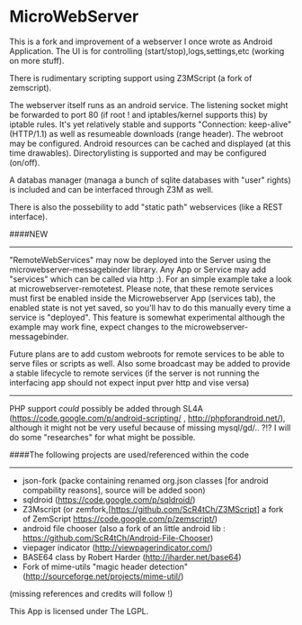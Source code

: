 MicroWebServer
==============
This is a fork and improvement of a webserver I once wrote as Android Application.
The UI is for controlling (start/stop),logs,settings,etc (working on more stuff).

There is rudimentary scripting support using Z3MScript (a fork of zemscript).

The webserver itself runs as an android service. The listening socket might be forwarded to port 80 (if root ! and iptables/kernel supports this) by iptable rules.
It's yet relatively stable and supports "Connection: keep-alive" (HTTP/1.1) as well as resumeable downloads (range header).
The webroot may be configured.
Android resources can be cached and displayed (at this time drawables). Directorylisting is supported and may
be configured (on/off).

A databas manager (managa a bunch of sqlite databases with "user" rights) is included and can be interfaced through Z3M as well.

There is also the possebility to add "static path" webservices (like a REST interface).

####NEW
***
"RemoteWebServices" may now be deployed into the Server using the microwebserver-messagebinder library. Any App or Service may add "services" which can be called via http :).
For an simple example take a look at microwebserver-remotetest. Please note, that these remote services must first be enabled inside the Microwebserver App (services tab),
the enabled state is not yet saved, so you'll hav to do this manually every time a service is "deployed".
This feature is somewhat experimental although the example may work fine, expect changes to the microwebserver-messagebinder.

Future plans are to add custom webroots for remote services to be able to serve files or scripts as well. Also some broadcast may be added to provide a stable lifecycle to remote services
(if the server is not running the interfacing app should not expect input pver http and vise versa)
***


PHP support *could* possibly be added through SL4A (https://code.google.com/p/android-scripting/ , http://phpforandroid.net/), although it might not be very useful because of missing mysql/gd/.. ?!?
I will do some "researches" for what might be possible. 

####The following projects are used/referenced within the code
***

- json-fork (packe containing renamed org.json classes [for android compability reasons], source will be added soon)
- sqldroid (https://code.google.com/p/sqldroid/)
- Z3Mscript (or zemfork,[https://github.com/ScR4tCh/Z3MScript] a fork of ZemScript https://code.google.com/p/zemscript/)
- android file chooser (also a fork of an little android lib : https://github.com/ScR4tCh/Android-File-Chooser)
- viepager indicator (http://viewpagerindicator.com/)
- BASE64 class by Robert Harder (http://iharder.net/base64)
- Fork of mime-utils "magic header detection" (http://sourceforge.net/projects/mime-util/)

(missing references and credits will follow !)

This App is licensed under The LGPL.
